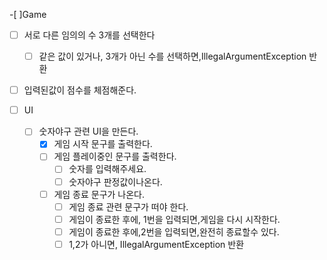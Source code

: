 -[ ]Game

- [ ] 서로 다른 임의의 수 3개를 선택한다
    - [ ] 같은 값이 있거나, 3개가 아닌 수를 선택하면,IllegalArgumentException 반환
-[ ] 입력된값이 점수를 체점해준다.

-[ ] UI
    - [ ] 숫자야구 관련 UI을 만든다.
        - [X] 게임 시작 문구를 출력한다.
        - [ ] 게임 플레이중인 문구를 출력한다.
            - [ ] 숫자를 입력해주세요.
            - [ ] 숫자야구 판정값이나온다.
        - [ ] 게임 종료 문구가 나온다.
            -[ ] 게임 종료 관련 문구가 떠야 한다.
            -[ ] 게임이 종료한 후에, 1번을 입력되면,게임을 다시 시작한다.
            -[ ] 게임이 종료한 후에,2번을 입력되면,완전히 종료할수 있다.
            -[ ] 1,2가 아니면, IllegalArgumentException 반환
